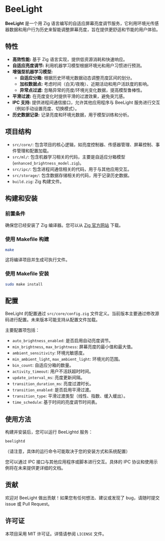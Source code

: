 # BeeLight

**BeeLight** 是一个用 Zig 语言编写的自适应屏幕亮度调节服务，它利用环境光传感器数据和用户行为历史来智能调整屏幕亮度，旨在提供更舒适和节能的用户体验。

## 特性

- **高效性能:** 基于 Zig 语言实现，提供低资源消耗和快速响应。
- **自适应亮度调节:** 利用机器学习模型根据环境光和用户习惯进行预测。
- **增强型机器学习模型:**
  - **自适应分箱:** 根据历史环境光数据动态调整亮度区间的划分。
  - **加权数据点:** 考虑时间（白天/夜晚）、近期活动和用户活跃度的影响。
  - **异常点过滤:** 忽略异常的亮度/环境光变化数据，提高模型鲁棒性。
- **平滑过渡:** 在亮度变化时提供平滑的过渡效果，避免突兀感。
- **IPC 支持:** 提供进程间通信接口，允许其他应用程序与 BeeLight 服务进行交互（例如手动设置亮度、切换模式）。
- **历史数据记录:** 记录亮度和环境光数据，用于模型训练和分析。

## 项目结构

- `src/core/`: 包含项目的核心逻辑，如亮度控制器、传感器管理、屏幕控制、事件管理和配置加载。
- `src/ml/`: 包含机器学习相关的代码，主要是自适应分箱模型 (`enhanced_brightness_model.zig`)。
- `src/ipc/`: 包含进程间通信相关的代码，用于与其他应用交互。
- `src/storage/`: 包含数据存储相关的代码，用于记录历史数据。
- `build.zig`: Zig 构建文件。

## 构建和安装

### 前置条件

确保您已经安装了 Zig 编译器。您可以从 [Zig 官方网站](https://ziglang.org/download/) 下载。

### 使用 Makefile 构建

```bash
make
```

这将编译项目并生成可执行文件。

### 使用 Makefile 安装

```bash
sudo make install
```

## 配置

BeeLight 的配置通过 `src/core/config.zig` 文件定义。当前版本主要通过修改源码进行配置。未来版本可能支持从配置文件加载。

主要配置项包括：

- `auto_brightness_enabled`: 是否启用自动亮度调节。
- `min_brightness`, `max_brightness`: 屏幕亮度的最小值和最大值。
- `ambient_sensitivity`: 环境光敏感度。
- `min_ambient_light`, `max_ambient_light`: 环境光的范围。
- `bin_count`: 自适应分箱的数量。
- `activity_timeout`: 用户不活跃超时时间。
- `update_interval_ms`: 亮度更新间隔。
- `transition_duration_ms`: 亮度过渡时长。
- `transition_enabled`: 是否启用平滑过渡。
- `transition_type`: 平滑过渡类型（线性、指数、缓入缓出）。
- `time_schedule`: 基于时间的亮度调节时间表。

## 使用方法

构建并安装后，您可以运行 BeeLightd 服务：

```bash
beelightd
```

（请注意，具体的运行命令可能取决于您的安装方式和系统配置）

您可以通过 IPC 接口与其他应用程序或脚本进行交互。具体的 IPC 协议和使用示例将在未来提供更详细的文档。

## 贡献

欢迎对 BeeLight 做出贡献！如果您有任何想法、建议或发现了 bug，请随时提交 issue 或 Pull Request。

## 许可证

本项目采用 MIT 许可证。详情请参阅 `LICENSE` 文件。
